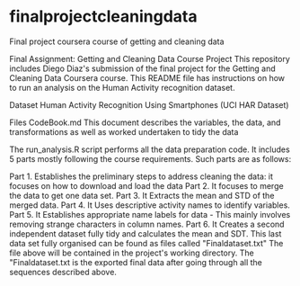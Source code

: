# finalprojectcleaningdata
Final project coursera course of getting and cleaning data

Final Assignment: Getting and Cleaning Data Course Project This repository includes Diego Diaz's submission of the final project for the Getting and Cleaning Data Coursera course. This README file has instructions on how to run an analysis on the Human Activity recognition dataset.

Dataset Human Activity Recognition Using Smartphones (UCI HAR Dataset)

Files CodeBook.md This document describes the variables, the data, and transformations as well as worked undertaken to tidy the data

The run_analysis.R script performs all the data preparation code. It includes 5 parts mostly following the course requirements. Such parts are as follows:

Part 1. Establishes the preliminary steps to address cleaning the data: it focuses on how to download and load the data 
Part 2. It focuses to merge the data to get one data set. 
Part 3. It Extracts the mean and STD of the merged data. 
Part 4. It Uses descriptive activity names to identify variables. 
Part 5. It Establishes appropriate name labels for data - This mainly involves removing strange characters in column names. Part 6. It Creates a second independent dataset fully tidy and calculates the mean and SDT. This last data set fully organised can be found as files called "Finaldataset.txt" The file above will be contained in the project's working directory. The "Finaldataset.txt is the exported final data after going through all the sequences described above.